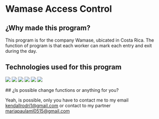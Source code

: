 # Wamase Access Control

## ¿Why made this program?

This program is for the company Wamase, ubicated in Costa Rica. The function of program is that each worker
can mark each entry and exit during the day.

## Technologies used for this program
<p>
<a target="_blank">
    <img src="https://img.shields.io/badge/Django-092E20?style=for-the-badge&logo=django&logoColor=green"/>
</a>
 <a target="_blank">
    <img src="https://img.shields.io/badge/HTML5-E34F26?style=for-the-badge&logo=html5&logoColor=white"/>
</a>
<a target="_blank">
    <img src="https://img.shields.io/badge/CSS3-1572B6?style=for-the-badge&logo=css3&logoColor=white"/>
</a>
<a target="_blank">
    <img src="https://img.shields.io/badge/Javascript-F0DB4F?style=for-the-badge&labelColor=black&logo=javascript&logoColor=F0DB4F"/>
</a>
<a target="_blank">
    <img src="https://img.shields.io/badge/Bootstrap-563D7C?style=for-the-badge&logo=bootstrap&logoColor=white"/>
</a>
<a target="_blank">
    <img src="https://img.shields.io/badge/Angular-DD0031?style=for-the-badge&logo=angular&logoColor=white"/>
</a>
</p>
## ¿Is possible change functions or anything for you?

Yeah, is possible, only you have to contact me to my email [kendallrodri1@gmail.com](kendallrodri1@gmail.com)
or contact to my partner [mariapaulaml0515@gmail.com](mariapaulaml0515@gmail.com)